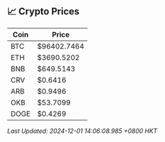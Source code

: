 ## 📈 Crypto Prices

| Coin | Price |
| ---- | ----- |
| BTC | $96402.7464 |
| ETH | $3690.5202 |
| BNB | $649.5143 |
| CRV | $0.6416 |
| ARB | $0.9496 |
| OKB | $53.7099 |
| DOGE | $0.4269 |

_Last Updated: 2024-12-01 14:06:08.985 +0800 HKT_